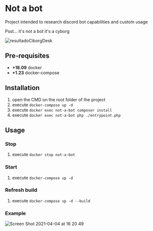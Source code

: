 # Not a bot
Project intended to research discord bot capabilities and custom usage

Psst... it's not a bot it's a cyborg

![resultadoCiborgDesk](https://user-images.githubusercontent.com/11744752/113503542-2cd6b180-94f8-11eb-8bcd-c5a85e241224.png)

## Pre-requisites
- **+18.09** docker
- **+1.23** docker-compose

## Installation
1. open the CMD on the root folder of the project
2. execute `docker-compose up -d`
3. execute `docker exec not-a-bot composer install`
4. execute `docker exec not-a-bot php ./entrypoint.php`

## Usage

### Stop
1. execute `docker stop not-a-bot`

### Start
1. execute `docker-compose up -d`

### Refresh build
1. execute `docker-compose up -d --build`

### Example

![Screen Shot 2021-04-04 at 16 20 49](https://user-images.githubusercontent.com/11744752/113521856-c5ede280-9561-11eb-98a6-55a1e3481ccb.png)